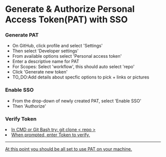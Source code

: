 <h1>Generate & Authorize Personal Access Token(PAT) with SSO</h1>
<h3>Generate PAT</h3>
<ul>
  <li>On GitHub, click profile and select 'Settings'</li>
  <li>Then select 'Developer settings'</li>
  <li>From available options select 'Personal access token'</li>
  <li>Enter a descriptive name for PAT</li>
  <li>For Scopes: Select 'workflow', this should auto select 'repo'</li>
  <li>Click 'Generate new token'</li>
  
  <li>TO_DO:Add details about specfic options to pick + links or pictures</li>
</ul>
<h3>Enable SSO</h3>
<ul>
  <li>From the drop-down of newly created PAT, select 'Enable SSO'</li>
  <li>Then 'Authorize'</li>
</ul>

<h3>Verify Token</h3>
<u>
  <li>In CMD or Git Bash try: git clone < repo ></li>
  <li>When prompted, enter Token to verify.</li>
</ul>
<hr>
<p>At this point you should be all set to use PAT on your machine.</p>
